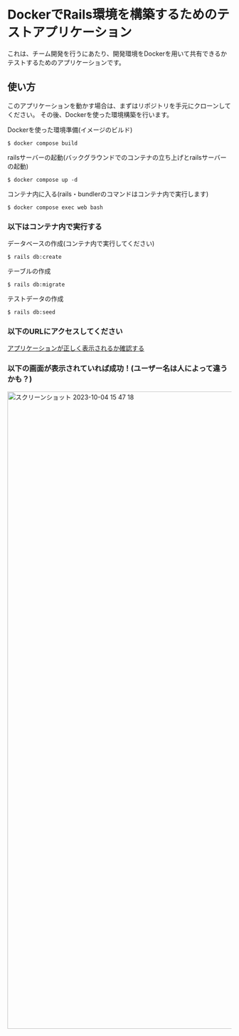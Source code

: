 # DockerでRails環境を構築するためのテストアプリケーション

これは、チーム開発を行うにあたり、開発環境をDockerを用いて共有できるかテストするためのアプリケーションです。

## 使い方

このアプリケーションを動かす場合は、まずはリポジトリを手元にクローンしてください。
その後、Dockerを使った環境構築を行います。

Dockerを使った環境準備(イメージのビルド)
```
$ docker compose build
```

railsサーバーの起動(バックグラウンドでのコンテナの立ち上げとrailsサーバーの起動)
```
$ docker compose up -d
```

コンテナ内に入る(rails・bundlerのコマンドはコンテナ内で実行します)
```
$ docker compose exec web bash
```

### 以下はコンテナ内で実行する

データベースの作成(コンテナ内で実行してください)
```
$ rails db:create
```

テーブルの作成
```
$ rails db:migrate
```

テストデータの作成
```
$ rails db:seed
```

### 以下のURLにアクセスしてください

[アプリケーションが正しく表示されるか確認する](http://localhost:3000/)

### 以下の画面が表示されていれば成功！(ユーザー名は人によって違うかも？)

<img width="1430" alt="スクリーンショット 2023-10-04 15 47 18" src="https://github.com/nao52/rails_docker/assets/76091895/b243284b-2179-4af1-ba35-bbfad9812e94">
